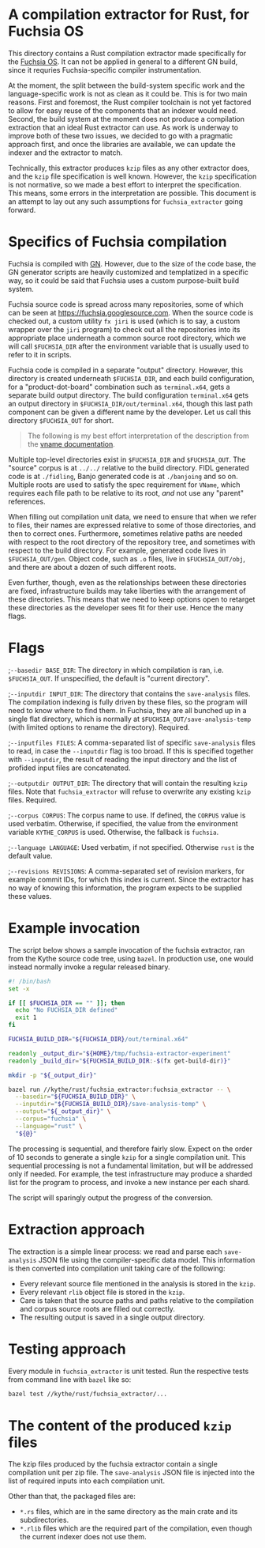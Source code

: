 # A compilation extractor for Rust, for Fuchsia OS

This directory contains a Rust compilation extractor made specifically for the
[Fuchsia OS][fx].  It can not be applied in general to a different GN build,
since it requries Fuchsia-specific compiler instrumentation.

At the moment, the split between the build-system specific work and the
language-specific work is not as clean as it could be.  This is for two main
reasons.  First and foremost, the Rust compiler toolchain is not yet factored
to allow for easy reuse of the components that an indexer would need. Second,
the build system at the moment does not produce a compilation extraction that
an ideal Rust extractor can use.  As work is underway to improve both of these
two issues, we decided to go with a pragmatic approach first, and once the
libraries are available, we can update the indexer and the extractor to match.

[fx]: https://www.fuchsia.dev
[gn]: https://gn.googlesource.com/gn/

Technically, this extractor produces `kzip` files as any other extractor does,
and the `kzip` file specification is well known.  However, the `kzip`
specification is not normative, so we made a best effort to interpret the
specification.  This means, some errors in the interpretation are possible.
This document is an attempt to lay out any such assumptions for
`fuchsia_extractor` going forward.

# Specifics of Fuchsia compilation

Fuchsia is compiled with [GN][gn].  However, due to the size of the code base,
the GN generator scripts are heavily customized and templatized in a specific
way, so it could be said that Fuchsia uses a custom purpose-built build system.

Fuchsia source code is spread across many repositories, some of which can be
seen at https://fuchsia.googlesource.com.  When the source code is checked out,
a custom utility `fx jiri` is used (which is to say, a custom wrapper over the
`jiri` program) to check out all the repositories into its appropriate place
underneath a common source root directory, which we will call `$FUCHSIA_DIR`
after the environment variable that is usually used to refer to it in scripts.

Fuchsia code is compiled in a separate "output" directory.  However, this
directory is created underneath `$FUCHSIA_DIR`, and each build configuration,
for a "product-dot-board" combination such as `terminal.x64`, gets a separate
build output directory.  The build configuration `terminal.x64` gets an output
directory in `$FUCHSIA_DIR/out/terminal.x64`, though this last path component
can be given a different name by the developer.  Let us call this directory
`$FUCHSIA_OUT` for short.

> The following is my best effort interpretation of the description from
> the [vname documentation][vname].

[vname]: https://www.kythe.io/docs/kythe-storage.html#_a_id_termvname_a_vector_name_strong_vname_strong

Multiple top-level directories exist in `$FUCHSIA_DIR` and `$FUCHSIA_OUT`.  The
"source" corpus is at `../../` relative to the build directory.  FIDL generated
code is at `./fidling`, Banjo generated code is at `./banjoing` and so on.
Multiple roots are used to satisfy the spec requirement for `VName`, which
requires each file path to be relative to its root, *and* not use any "parent"
references.

When filling out compilation unit data, we need to ensure that when we refer to
files, their names are expressed relative to some of those directories, and
then to correct ones.  Furthermore, sometimes relative paths are needed with
respect to the root directory of the repository tree, and sometimes with
respect to the build directory.  For example, generated code lives in
`$FUCHSIA_OUT/gen`.  Object code, such as `.o` files, live in
`$FUCHSIA_OUT/obj`, and there are about a dozen of such different roots.

Even further, though, even as the relationships between these directories are
fixed, infrastructure builds may take liberties with the arrangement of these
directories.  This means that we need to keep options open to retarget these
directories as the developer sees fit for their use.  Hence the many flags.

# Flags

;`--basedir BASE_DIR`: The directory in which compilation is ran, i.e.
`$FUCHSIA_OUT`.  If unspecified, the default is "current directory".

;`--inputdir INPUT_DIR`: The directory that contains the `save-analysis` files.
The compilation indexing is fully driven by these files, so the program will
need to know where to find them.  In Fuchsia, they are all bunched up in a
single flat directory, which is normally at `$FUCHSIA_OUT/save-analysis-temp`
(with limited options to rename the directory).  Required.

;`--inputfiles FILES`: A comma-separated list of specific `save-analysis` files
to read, in case the `--inputdir` flag is too broad.  If this is specified
together with `--inputdir`, the result of reading the input directory and
the list of profided input files are concatenated.

;`--outputdir OUTPUT_DIR`: The directory that will contain the resulting `kzip`
files.  Note that `fuchsia_extractor` will refuse to overwrite any existing
`kzip` files.  Required.

;`--corpus CORPUS`: The corpus name to use.  If defined, the `CORPUS` value is
used verbatim.  Otherwise, if specified, the value from the environment variable
`KYTHE_CORPUS` is used.  Otherwise, the fallback is `fuchsia`.

;`--language LANGUAGE`: Used verbatim, if not specified.  Otherwise `rust` is
the default value.

;`--revisions REVISIONS`: A comma-separated set of revision markers, for example
commit IDs, for which this index is current.  Since the extractor has no way
of knowing this information, the program expects to be supplied these values.

# Example invocation

The script below shows a sample invocation of the fuchsia extractor, ran from
the Kythe source code tree, using `bazel`.  In production use, one would
instead normally invoke a regular released binary.

```bash
#! /bin/bash
set -x

if [[ $FUCHSIA_DIR == "" ]]; then
  echo "No FUCHSIA_DIR defined"
  exit 1
fi

FUCHSIA_BUILD_DIR="${FUCHSIA_DIR}/out/terminal.x64"

readonly _output_dir="${HOME}/tmp/fuchsia-extractor-experiment"
readonly _build_dir="${FUCHSIA_BUILD_DIR:-$(fx get-build-dir)}"

mkdir -p "${_output_dir}"

bazel run //kythe/rust/fuchsia_extractor:fuchsia_extractor -- \
  --basedir="${FUCHSIA_BUILD_DIR}" \
  --inputdir="${FUCHSIA_BUILD_DIR}/save-analysis-temp" \
  --output="${_output_dir}" \
  --corpus="fuchsia" \
  --language="rust" \
  "${@}"
```

The processing is sequential, and therefore fairly slow.  Expect on the order
of 10 seconds to generate a single `kzip` for a single compilation unit. This
sequential processing is not a fundamental limitation, but will be addressed
only if needed.  For example, the test infrastructure may produce a sharded
list for the program to process, and invoke a new instance per each shard.

The script will sparingly output the progress of the conversion.

# Extraction approach

The extraction is a simple linear process: we read and parse each
`save-analysis` JSON file using the compiler-specific data model.  This
information is then converted into compilation unit taking care of the following:

* Every relevant source file mentioned in the analysis is stored in the `kzip`.
* Every relevant `rlib` object file is stored in the `kzip`.
* Care is taken that the source paths and paths relative to the compilation
  and corpus source roots are filled out correctly.
* The resulting output is saved in a single output directory.

# Testing approach

Every module in `fuchsia_extractor` is unit tested.  Run the respective
tests from command line with `bazel` like so:

```bash
bazel test //kythe/rust/fuchsia_extractor/...
```

# The content of the produced `kzip` files

The kzip files produced by the fuchsia extractor contain a single compilation
unit per zip file.  The `save-analysis` JSON file is injected into the list of
required inputs into each compilation unit.

Other than that, the packaged files are:

- `*.rs` files, which are in the same directory as the main crate and its
  subdirectories.
- `*.rlib` files which are the required part of the compilation, even though
  the current indexer does not use them.


